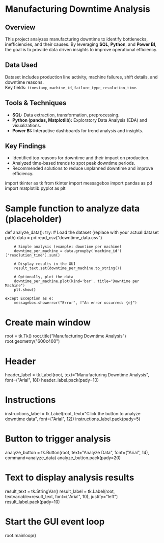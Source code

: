 <!DOCTYPE html>
<html lang="en">
<head>
  <meta charset="UTF-8">
</head>
<body>

  <h1>Manufacturing Downtime Analysis</h1>

  <div class="section">
    <h2>Overview</h2>
    <p>
      This project analyzes manufacturing downtime to identify bottlenecks, inefficiencies, and their causes.
      By leveraging <strong>SQL</strong>, <strong>Python</strong>, and <strong>Power BI</strong>, the goal is to provide
      data driven insights to improve operational efficiency.
    </p>
  </div>

  <div class="section">
    <h2>Data Used</h2>
    <p>
      Dataset includes production line activity, machine failures, shift details, and downtime reasons.<br>
      Key fields: <code>timestamp</code>, <code>machine_id</code>, <code>failure_type</code>, <code>resolution_time</code>.
    </p>
  </div>

  <div class="section">
    <h2>Tools & Techniques</h2>
    <ul>
      <li><strong>SQL:</strong> Data extraction, transformation, preprocessing.</li>
      <li><strong>Python (pandas, Matplotlib):</strong> Exploratory Data Analysis (EDA) and visualizations.</li>
      <li><strong>Power BI:</strong> Interactive dashboards for trend analysis and insights.</li>
    </ul>
  </div>

  <div class="section">
    <h2>Key Findings</h2>
    <ul>
      <li>Identified top reasons for downtime and their impact on production.</li>
      <li>Analyzed time-based trends to spot peak downtime periods.</li>
      <li>Recommended solutions to reduce unplanned downtime and improve efficiency.</li>
    </ul>
  </div>

</body>
</html>

import tkinter as tk
from tkinter import messagebox
import pandas as pd
import matplotlib.pyplot as plt

# Sample function to analyze data (placeholder)
def analyze_data():
    try:
        # Load the dataset (replace with your actual dataset path)
        data = pd.read_csv("downtime_data.csv")
        
        # Simple analysis (example: downtime per machine)
        downtime_per_machine = data.groupby('machine_id')['resolution_time'].sum()
        
        # Display results in the GUI
        result_text.set(downtime_per_machine.to_string())
        
        # Optionally, plot the data
        downtime_per_machine.plot(kind='bar', title="Downtime per Machine")
        plt.show()
    
    except Exception as e:
        messagebox.showerror("Error", f"An error occurred: {e}")

# Create main window
root = tk.Tk()
root.title("Manufacturing Downtime Analysis")
root.geometry("600x400")

# Header
header_label = tk.Label(root, text="Manufacturing Downtime Analysis", font=("Arial", 18))
header_label.pack(pady=10)

# Instructions
instructions_label = tk.Label(root, text="Click the button to analyze downtime data", font=("Arial", 12))
instructions_label.pack(pady=5)

# Button to trigger analysis
analyze_button = tk.Button(root, text="Analyze Data", font=("Arial", 14), command=analyze_data)
analyze_button.pack(pady=20)

# Text to display analysis results
result_text = tk.StringVar()
result_label = tk.Label(root, textvariable=result_text, font=("Arial", 10), justify="left")
result_label.pack(pady=10)

# Start the GUI event loop
root.mainloop()
